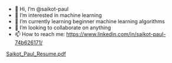 - 👋 Hi, I’m @saikot-paul
- 👀 I’m interested in machine learning 
- 🌱 I’m currently learning beginner machine learning algorithms 
- 💞️ I’m looking to collaborate on anything 
- 📫 How to reach me: https://www.linkedin.com/in/saikot-paul-74b626171/

[Saikot_Paul_Resume.pdf](https://github.com/saikot-paul/saikot-paul/files/12505063/Saikot_Paul_Resume.pdf)


<!---
saikot-paul/saikot-paul is a ✨ special ✨ repository because its `README.md` (this file) appears on your GitHub profile.
You can click the Preview link to take a look at your changes.
--->

